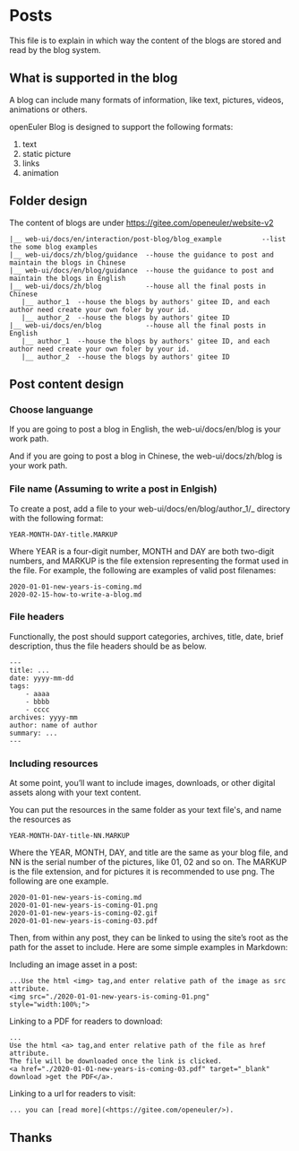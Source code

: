 # Posts
This file is to explain in which way the content of the blogs are stored and read by the blog system.

## What is supported in the blog
A blog can include many formats of information, like text, pictures, videos, animations or others. 

openEuler Blog is designed to support the following formats:

1. text
2. static picture
3. links
4. animation

## Folder design
The content of blogs are under <https://gitee.com/openeuler/website-v2>

```
|__ web-ui/docs/en/interaction/post-blog/blog_example          --list the some blog examples
|__ web-ui/docs/zh/blog/guidance  --house the guidance to post and maintain the blogs in Chinese
|__ web-ui/docs/en/blog/guidance  --house the guidance to post and maintain the blogs in English
|__ web-ui/docs/zh/blog           --house all the final posts in Chinese
   |__ author_1  --house the blogs by authors' gitee ID, and each author need create your own foler by your id.
   |__ author_2  --house the blogs by authors' gitee ID
|__ web-ui/docs/en/blog           --house all the final posts in English
   |__ author_1  --house the blogs by authors' gitee ID, and each author need create your own foler by your id.
   |__ author_2  --house the blogs by authors' gitee ID

```

## Post content design
### Choose languange
If you are going to post a blog in English, the web-ui/docs/en/blog is your work path. 

And if you are going to post a blog in Chinese, the web-ui/docs/zh/blog is your work path. 

### File name (Assuming to write a post in Enlgish)
To create a post, add a file to your web-ui/docs/en/blog/author_1/_ directory with the following format:

```
YEAR-MONTH-DAY-title.MARKUP
```
Where YEAR is a four-digit number, MONTH and DAY are both two-digit numbers, and MARKUP is the file extension representing the format used in the file. For example, the following are examples of valid post filenames:
```
2020-01-01-new-years-is-coming.md
2020-02-15-how-to-write-a-blog.md
```

### File headers
Functionally, the post should support categories, archives, title, date, brief description, thus the file headers should be as below.
```
---
title: ...
date: yyyy-mm-dd
tags: 
    - aaaa
    - bbbb
    - cccc
archives: yyyy-mm
author: name of author
summary: ...
---
```

### Including resources

At some point, you’ll want to include images, downloads, or other digital assets along with your text content. 

You can put the resources in the same folder as your text file's, and name the resources as 
```
YEAR-MONTH-DAY-title-NN.MARKUP
```
Where the YEAR, MONTH, DAY, and title are the same as your blog file, and NN is the serial number of the pictures, like 01, 02 and so on. The MARKUP is the file extension, and for pictures it is recommended to use png.
The following are one example.
```
2020-01-01-new-years-is-coming.md
2020-01-01-new-years-is-coming-01.png
2020-01-01-new-years-is-coming-02.gif
2020-01-01-new-years-is-coming-03.pdf
```
Then, from within any post, they can be linked to using the site’s root as the path for the asset to include. Here are some simple examples in Markdown:

Including an image asset in a post:
```
...Use the html <img> tag,and enter relative path of the image as src attribute.
<img src="./2020-01-01-new-years-is-coming-01.png" style="width:100%;">
```

Linking to a PDF for readers to download:
```
...
Use the html <a> tag,and enter relative path of the file as href attribute.
The file will be downloaded once the link is clicked.
<a href="./2020-01-01-new-years-is-coming-03.pdf" target="_blank" download >get the PDF</a>.
```
Linking to a url for readers to visit:
```
... you can [read more](<https://gitee.com/openeuler/>).
```

## Thanks